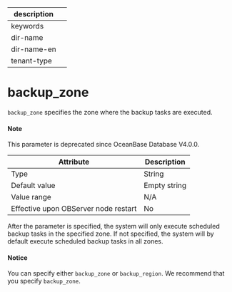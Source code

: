 |description||
|---|---|
|keywords||
|dir-name||
|dir-name-en||
|tenant-type||

backup_zone
================================

`backup_zone` specifies the zone where the backup tasks are executed.

<main id="notice" type='explain'>
  <h4>Note</h4>
  <p>This parameter is deprecated since OceanBase Database V4.0.0. </p>
</main>

| **Attribute** | **Description** |
|------------------|--------|
| Type | String |
| Default value | Empty string |
| Value range | N/A |
| Effective upon OBServer node restart | No |


After the parameter is specified, the system will only execute scheduled backup tasks in the specified zone. If not specified, the system will by default execute scheduled backup tasks in all zones.

<main id="notice" type='notice'>
  <h4>Notice</h4>
  <p>You can specify either <code>backup_zone</code> or <code>backup_region</code>. We recommend that you specify <code>backup_zone</code>. </p>
</main>
